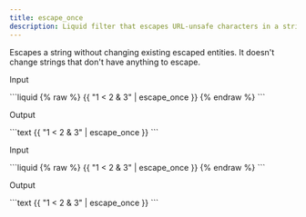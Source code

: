 ```yaml
---
title: escape_once
description: Liquid filter that escapes URL-unsafe characters in a string once.
---
```

Escapes a string without changing existing escaped entities. It doesn't change strings that don't have anything to escape.
<p class="code-label">Input</p>
```liquid
{% raw %}
{{ "1 < 2 & 3" | escape_once }}
{% endraw %}
```
<p class="code-label">Output</p>
```text
{{ "1 < 2 & 3" | escape_once }}
```
<p class="code-label">Input</p>
```liquid
{% raw %}
{{ "1 &lt; 2 &amp; 3" | escape_once }}
{% endraw %}
```
<p class="code-label">Output</p>
```text
{{ "1 &lt; 2 &amp; 3" | escape_once }}
```